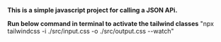 **This is a simple javascript project for calling a JSON APi.**

**Run below command in terminal to activate the tailwind classes**
"npx tailwindcss -i ./src/input.css -o ./src/output.css --watch"
